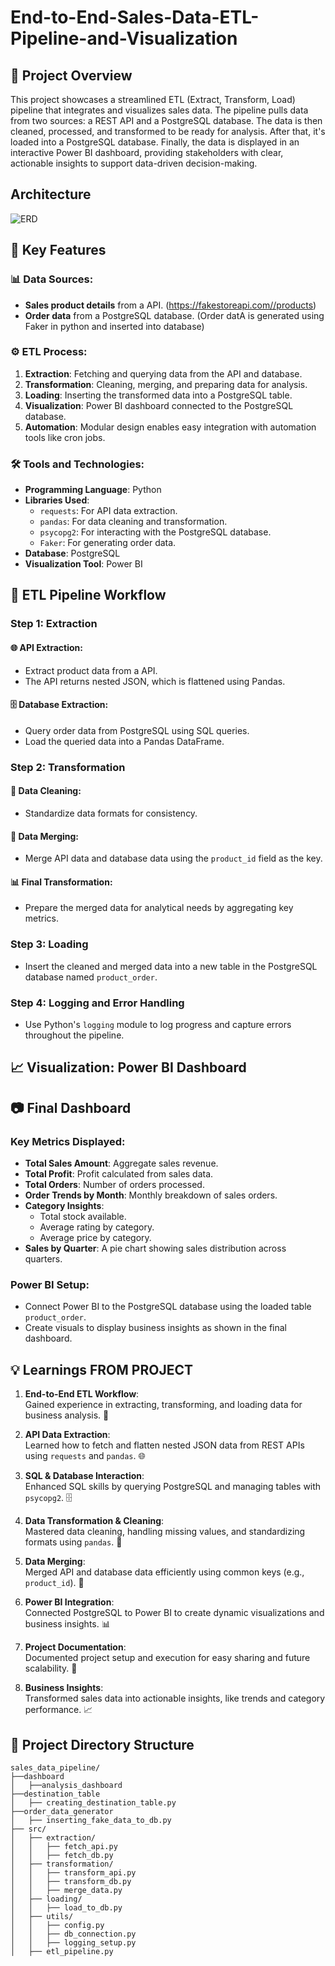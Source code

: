 # End-to-End-Sales-Data-ETL-Pipeline-and-Visualization

## 🚀 Project Overview

This project showcases a streamlined ETL (Extract, Transform, Load) pipeline that integrates and visualizes sales data. The pipeline pulls data from two sources: a REST API and a PostgreSQL database. The data is then cleaned, processed, and transformed to be ready for analysis. After that, it's loaded into a PostgreSQL database. Finally, the data is displayed in an interactive Power BI dashboard, providing stakeholders with clear, actionable insights to support data-driven decision-making.

## Architecture 
![ERD](ERD/ERD.png)
## 🔑 Key Features

### 📊 Data Sources:
- **Sales product details** from a API. (https://fakestoreapi.com//products)
- **Order data** from a PostgreSQL database. (Order datA is generated using Faker in python and inserted into database)

### ⚙️ ETL Process:
1. **Extraction**: Fetching and querying data from the API and database.
2. **Transformation**: Cleaning, merging, and preparing data for analysis.
3. **Loading**: Inserting the transformed data into a PostgreSQL table.
4. **Visualization**: Power BI dashboard connected to the PostgreSQL database.
5. **Automation**: Modular design enables easy integration with automation tools like cron jobs.

### 🛠️ Tools and Technologies:
- **Programming Language**: Python
- **Libraries Used**:
  - `requests`: For API data extraction.
  - `pandas`: For data cleaning and transformation.
  - `psycopg2`: For interacting with the PostgreSQL database.
  - `Faker`: For generating order data.
- **Database**: PostgreSQL
- **Visualization Tool**: Power BI

## 🔄 ETL Pipeline Workflow

### Step 1: Extraction
#### 🌐 **API Extraction**:
- Extract product data from a API.
- The API returns nested JSON, which is flattened using Pandas.

#### 🗄️ **Database Extraction**:
- Query order data from PostgreSQL using SQL queries.
- Load the queried data into a Pandas DataFrame.

### Step 2: Transformation
#### 🧹 **Data Cleaning**:
- Standardize data formats for consistency.

#### 🔗 **Data Merging**:
- Merge API data and database data using the `product_id` field as the key.

#### 📊 **Final Transformation**:
- Prepare the merged data for analytical needs by aggregating key metrics.

### Step 3: Loading
- Insert the cleaned and merged data into a new table in the PostgreSQL database named `product_order`.

### Step 4: Logging and Error Handling
- Use Python's `logging` module to log progress and capture errors throughout the pipeline.

## 📈 Visualization: Power BI Dashboard

##  📷 Final Dashboard

### Key Metrics Displayed:
- **Total Sales Amount**: Aggregate sales revenue.
- **Total Profit**: Profit calculated from sales data.
- **Total Orders**: Number of orders processed.
- **Order Trends by Month**: Monthly breakdown of sales orders.
- **Category Insights**:
  - Total stock available.
  - Average rating by category.
  - Average price by category.
- **Sales by Quarter**: A pie chart showing sales distribution across quarters.

### Power BI Setup:
- Connect Power BI to the PostgreSQL database using the loaded table `product_order`.
- Create visuals to display business insights as shown in the final dashboard.

## 💡 Learnings FROM PROJECT

1. **End-to-End ETL Workflow**:  
   Gained experience in extracting, transforming, and loading data for business analysis. 🔄

2. **API Data Extraction**:  
   Learned how to fetch and flatten nested JSON data from REST APIs using `requests` and `pandas`. 🌐

3. **SQL & Database Interaction**:  
   Enhanced SQL skills by querying PostgreSQL and managing tables with `psycopg2`. 🗄️

4. **Data Transformation & Cleaning**:  
   Mastered data cleaning, handling missing values, and standardizing formats using `pandas`. 🧹

5. **Data Merging**:  
   Merged API and database data efficiently using common keys (e.g., `product_id`). 🔗

6. **Power BI Integration**:  
   Connected PostgreSQL to Power BI to create dynamic visualizations and business insights. 📊

7. **Project Documentation**:  
   Documented project setup and execution for easy sharing and future scalability. 📑

8. **Business Insights**:  
    Transformed sales data into actionable insights, like trends and category performance. 📈


## 📂 Project Directory Structure

```plaintext
sales_data_pipeline/
├──dashboard
│   ├──analysis_dashboard
├──destination_table
│   ├── creating_destination_table.py
├──order_data_generator
│   ├── inserting_fake_data_to_db.py
├── src/
│   ├── extraction/
│   │   ├── fetch_api.py
│   │   ├── fetch_db.py
│   ├── transformation/
│   │   ├── transform_api.py
│   │   ├── transform_db.py
│   │   ├── merge_data.py
│   ├── loading/
│   │   ├── load_to_db.py
│   ├── utils/
│   │   ├── config.py
│   │   ├── db_connection.py
│   │   ├── logging_setup.py
│   ├── etl_pipeline.py


